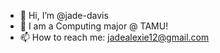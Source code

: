 - 👋 Hi, I’m @jade-davis
- 🌱 I am a Computing major @ TAMU!
- 📫 How to reach me: jadealexie12@gmail.com

<!---
jade-davis/jade-davis is a ✨ special ✨ repository because its `README.md` (this file) appears on your GitHub profile.
You can click the Preview link to take a look at your changes.
--->
